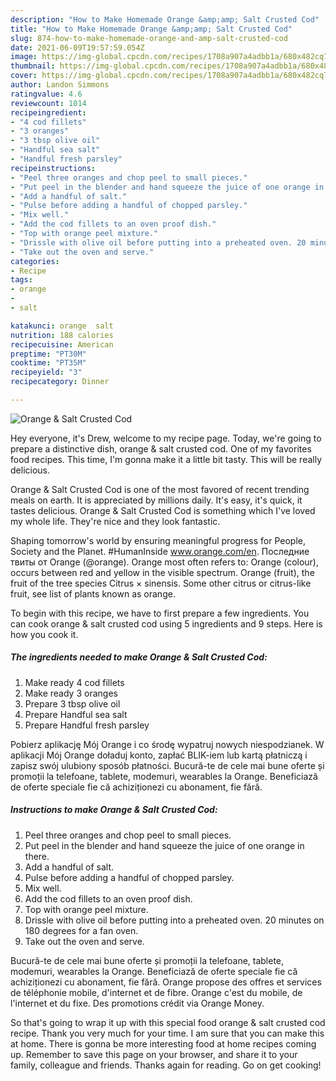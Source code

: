 ```yaml
---
description: "How to Make Homemade Orange &amp;amp; Salt Crusted Cod"
title: "How to Make Homemade Orange &amp;amp; Salt Crusted Cod"
slug: 874-how-to-make-homemade-orange-and-amp-salt-crusted-cod
date: 2021-06-09T19:57:59.054Z
image: https://img-global.cpcdn.com/recipes/1708a907a4adbb1a/680x482cq70/orange-salt-crusted-cod-recipe-main-photo.jpg
thumbnail: https://img-global.cpcdn.com/recipes/1708a907a4adbb1a/680x482cq70/orange-salt-crusted-cod-recipe-main-photo.jpg
cover: https://img-global.cpcdn.com/recipes/1708a907a4adbb1a/680x482cq70/orange-salt-crusted-cod-recipe-main-photo.jpg
author: Landon Simmons
ratingvalue: 4.6
reviewcount: 1014
recipeingredient:
- "4 cod fillets"
- "3 oranges"
- "3 tbsp olive oil"
- "Handful sea salt"
- "Handful fresh parsley"
recipeinstructions:
- "Peel three oranges and chop peel to small pieces."
- "Put peel in the blender and hand squeeze the juice of one orange in there."
- "Add a handful of salt."
- "Pulse before adding a handful of chopped parsley."
- "Mix well."
- "Add the cod fillets to an oven proof dish."
- "Top with orange peel mixture."
- "Drissle with olive oil before putting into a preheated oven. 20 minutes on 180 degrees for a fan oven."
- "Take out the oven and serve."
categories:
- Recipe
tags:
- orange
- 
- salt

katakunci: orange  salt 
nutrition: 188 calories
recipecuisine: American
preptime: "PT30M"
cooktime: "PT35M"
recipeyield: "3"
recipecategory: Dinner

---
```



![Orange &amp; Salt Crusted Cod](https://img-global.cpcdn.com/recipes/1708a907a4adbb1a/680x482cq70/orange-salt-crusted-cod-recipe-main-photo.jpg)

Hey everyone, it's Drew, welcome to my recipe page. Today, we're going to prepare a distinctive dish, orange &amp; salt crusted cod. One of my favorites food recipes. This time, I'm gonna make it a little bit tasty. This will be really delicious.

Orange &amp; Salt Crusted Cod is one of the most favored of recent trending meals on earth. It is appreciated by millions daily. It's easy, it's quick, it tastes delicious. Orange &amp; Salt Crusted Cod is something which I've loved my whole life. They're nice and they look fantastic.

Shaping tomorrow&#39;s world by ensuring meaningful progress for People, Society and the Planet. #HumanInside www.orange.com/en. Последние твиты от Orange (@orange). Orange most often refers to: Orange (colour), occurs between red and yellow in the visible spectrum. Orange (fruit), the fruit of the tree species Citrus × sinensis. Some other citrus or citrus-like fruit, see list of plants known as orange.


To begin with this recipe, we have to first prepare a few ingredients. You can cook orange &amp; salt crusted cod using 5 ingredients and 9 steps. Here is how you cook it.

<!--inarticleads1-->

##### The ingredients needed to make Orange &amp; Salt Crusted Cod:

1. Make ready 4 cod fillets
1. Make ready 3 oranges
1. Prepare 3 tbsp olive oil
1. Prepare Handful sea salt
1. Prepare Handful fresh parsley


Pobierz aplikację Mój Orange i co środę wypatruj nowych niespodzianek. W aplikacji Mój Orange doładuj konto, zapłać BLIK-iem lub kartą płatniczą i zapisz swój ulubiony sposób płatności. Bucură-te de cele mai bune oferte și promoții la telefoane, tablete, modemuri, wearables la Orange. Beneficiază de oferte speciale fie că achiziționezi cu abonament, fie fără. 

<!--inarticleads2-->

##### Instructions to make Orange &amp; Salt Crusted Cod:

1. Peel three oranges and chop peel to small pieces.
1. Put peel in the blender and hand squeeze the juice of one orange in there.
1. Add a handful of salt.
1. Pulse before adding a handful of chopped parsley.
1. Mix well.
1. Add the cod fillets to an oven proof dish.
1. Top with orange peel mixture.
1. Drissle with olive oil before putting into a preheated oven. 20 minutes on 180 degrees for a fan oven.
1. Take out the oven and serve.


Bucură-te de cele mai bune oferte și promoții la telefoane, tablete, modemuri, wearables la Orange. Beneficiază de oferte speciale fie că achiziționezi cu abonament, fie fără. Orange propose des offres et services de téléphonie mobile, d&#39;internet et de fibre. Orange c&#39;est du mobile, de l&#39;internet et du fixe. Des promotions crédit via Orange Money. 

So that's going to wrap it up with this special food orange &amp; salt crusted cod recipe. Thank you very much for your time. I am sure that you can make this at home. There is gonna be more interesting food at home recipes coming up. Remember to save this page on your browser, and share it to your family, colleague and friends. Thanks again for reading. Go on get cooking!
